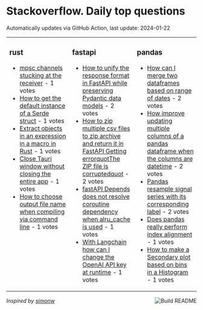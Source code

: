 # Stackoverflow. Daily top questions 

Automatically updates via GitHub Action, last update: <!-- date starts -->2024-01-22<!-- date ends -->


<table><tr><td valign="top" width="33%">

### rust
<!-- rust starts -->
* [mpsc channels stucking at the receiver](https://stackoverflow.com/questions/77857958/mpsc-channels-stucking-at-the-receiver) - 1 votes
* [How to get the default instance of a Serde struct](https://stackoverflow.com/questions/77856995/how-to-get-the-default-instance-of-a-serde-struct) - 1 votes
* [Extract objects in an expression in a macro in Rust](https://stackoverflow.com/questions/77860646/extract-objects-in-an-expression-in-a-macro-in-rust) - 1 votes
* [Close Tauri window without closing the entire app](https://stackoverflow.com/questions/77856626/close-tauri-window-without-closing-the-entire-app) - 1 votes
* [How to choose output file name when compiling via command line](https://stackoverflow.com/questions/77857094/how-to-choose-output-file-name-when-compiling-via-command-line) - 1 votes
<!-- rust ends -->
</td><td valign="top" width="34%">


### fastapi
<!-- fastapi starts -->
* [How to unify the response format in FastAPI while preserving Pydantic data models](https://stackoverflow.com/questions/77854089/how-to-unify-the-response-format-in-fastapi-while-preserving-pydantic-data-model) - 2 votes
* [How to zip multiple csv files to zip archive and return it in FastAPI Getting errorquotThe ZIP file is corruptedquot](https://stackoverflow.com/questions/77860398/how-to-zip-multiple-csv-files-to-zip-archive-and-return-it-in-fastapi-getting-e) - 2 votes
* [fastAPI Depends does not resolve coroutine dependency when alru_cache is used](https://stackoverflow.com/questions/77855632/fastapi-depends-does-not-resolve-coroutine-dependency-when-alru-cache-is-used) - 1 votes
* [With Langchain how can I change the OpenAI API key at runtime](https://stackoverflow.com/questions/77857466/with-langchain-how-can-i-change-the-openai-api-key-at-runtime) - 1 votes
<!-- fastapi ends -->
</td><td valign="top" width="34%">


### pandas
<!-- pandas starts -->
* [How can I merge two dataframes based on range of dates](https://stackoverflow.com/questions/77855706/how-can-i-merge-two-dataframes-based-on-range-of-dates) - 2 votes
* [How improve updating multiple columns of a pandas dataframe when the columns are datetime](https://stackoverflow.com/questions/77854931/how-improve-updating-multiple-columns-of-a-pandas-dataframe-when-the-columns) - 2 votes
* [Pandas resample signal series with its corresponding label](https://stackoverflow.com/questions/77854397/pandas-resample-signal-series-with-its-corresponding-label) - 2 votes
* [Does pandas really perform index alignment](https://stackoverflow.com/questions/77860447/does-pandas-really-perform-index-alignment) - 1 votes
* [How to make a Secondary plot based on bins in a Histogram](https://stackoverflow.com/questions/77853321/how-to-make-a-secondary-plot-based-on-bins-in-a-histogram) - 1 votes
<!-- pandas ends -->
</td></tr></table>

<a href="https://github.com/hp0404/hp0404/actions"><img src="https://github.com/hp0404/hp0404/workflows/Build%20README/badge.svg" align="right" alt="Build README"></a> <p>*Inspired by  [simonw](https://github.com/simonw/simonw)*</p>

